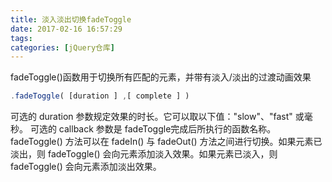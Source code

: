 ```yaml
---
title: 淡入淡出切换fadeToggle
date: 2017-02-16 16:57:29
tags:
categories: [jQuery仓库]
---
```

fadeToggle()函数用于切换所有匹配的元素，并带有淡入/淡出的过渡动画效果
<!--more-->
```js
.fadeToggle( [duration ] ,[ complete ] )
```
可选的 duration 参数规定效果的时长。它可以取以下值："slow"、"fast" 或毫秒。 可选的 callback 参数是 fadeToggle完成后所执行的函数名称。
fadeToggle() 方法可以在 fadeIn() 与 fadeOut() 方法之间进行切换。如果元素已淡出，则 fadeToggle() 会向元素添加淡入效果。如果元素已淡入，则 fadeToggle() 会向元素添加淡出效果。